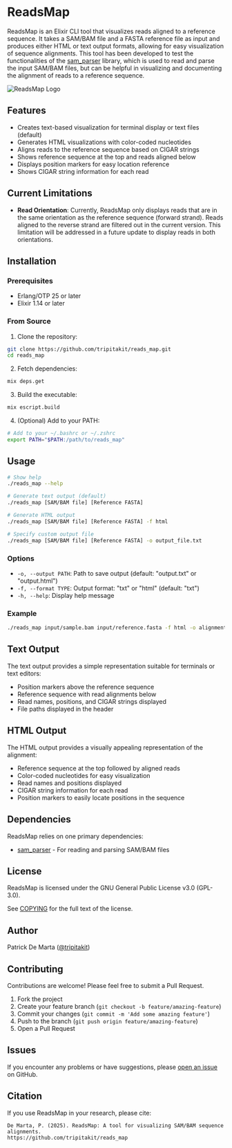 # ReadsMap

ReadsMap is an Elixir CLI tool that visualizes reads aligned to a reference sequence. It takes a SAM/BAM file and a FASTA reference file as input and produces either HTML or text output formats, allowing for easy visualization of sequence alignments.
This tool has been developed to test the functionalities of the [sam_parser](https://github.com/tripitakit/sam_parser.git) library, which is used to read and parse the input SAM/BAM files, but can be helpful in visualizing and documenting the alignment of reads to a reference sequence.

![ReadsMap Logo](https://github.com/tripitakit/reads_map/raw/main/assets/logo.png)

## Features

- Creates text-based visualization for terminal display or text files (default)
- Generates HTML visualizations with color-coded nucleotides
- Aligns reads to the reference sequence based on CIGAR strings
- Shows reference sequence at the top and reads aligned below
- Displays position markers for easy location reference
- Shows CIGAR string information for each read

## Current Limitations

- **Read Orientation**: Currently, ReadsMap only displays reads that are in the same orientation as the reference sequence (forward strand). Reads aligned to the reverse strand are filtered out in the current version. This limitation will be addressed in a future update to display reads in both orientations.

## Installation

### Prerequisites

- Erlang/OTP 25 or later
- Elixir 1.14 or later

### From Source

1. Clone the repository:

```bash
git clone https://github.com/tripitakit/reads_map.git
cd reads_map
```

2. Fetch dependencies:

```bash
mix deps.get
```

3. Build the executable:

```bash
mix escript.build
```

4. (Optional) Add to your PATH:

```bash
# Add to your ~/.bashrc or ~/.zshrc
export PATH="$PATH:/path/to/reads_map"
```

## Usage

```bash
# Show help
./reads_map --help

# Generate text output (default)
./reads_map [SAM/BAM file] [Reference FASTA]

# Generate HTML output
./reads_map [SAM/BAM file] [Reference FASTA] -f html

# Specify custom output file
./reads_map [SAM/BAM file] [Reference FASTA] -o output_file.txt
```

### Options

- `-o, --output PATH`: Path to save output (default: "output.txt" or "output.html")
- `-f, --format TYPE`: Output format: "txt" or "html" (default: "txt")
- `-h, --help`: Display help message

### Example

```bash
./reads_map input/sample.bam input/reference.fasta -f html -o alignment.html
```

## Text Output

The text output provides a simple representation suitable for terminals or text editors:
- Position markers above the reference sequence
- Reference sequence with read alignments below
- Read names, positions, and CIGAR strings displayed
- File paths displayed in the header

## HTML Output

The HTML output provides a visually appealing representation of the alignment:
- Reference sequence at the top followed by aligned reads
- Color-coded nucleotides for easy visualization
- Read names and positions displayed
- CIGAR string information for each read
- Position markers to easily locate positions in the sequence

## Dependencies

ReadsMap relies on one primary dependencies:

- [sam_parser](https://github.com/tripitakit/sam_parser.git) - For reading and parsing SAM/BAM files


## License

ReadsMap is licensed under the GNU General Public License v3.0 (GPL-3.0).

See [COPYING](COPYING) for the full text of the license.

## Author

Patrick De Marta ([@tripitakit](https://github.com/tripitakit))

## Contributing

Contributions are welcome! Please feel free to submit a Pull Request.

1. Fork the project
2. Create your feature branch (`git checkout -b feature/amazing-feature`)
3. Commit your changes (`git commit -m 'Add some amazing feature'`)
4. Push to the branch (`git push origin feature/amazing-feature`)
5. Open a Pull Request

## Issues

If you encounter any problems or have suggestions, please [open an issue](https://github.com/tripitakit/reads_map/issues) on GitHub.

## Citation

If you use ReadsMap in your research, please cite:

```
De Marta, P. (2025). ReadsMap: A tool for visualizing SAM/BAM sequence alignments.
https://github.com/tripitakit/reads_map
```

